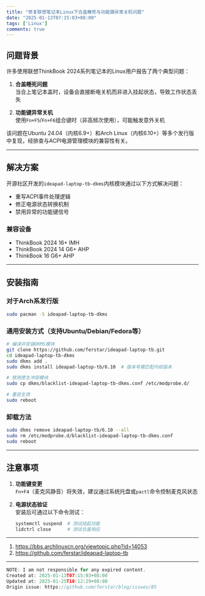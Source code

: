 ```yaml
---
title: "修复联想笔记本Linux下合盖睡死与功能键异常关机问题"
date: "2025-01-13T07:15:03+08:00"
tags: ['Linux']
comments: true
---
```


## 问题背景

许多使用联想ThinkBook 2024系列笔记本的Linux用户报告了两个典型问题：

1. **合盖睡死问题**  
   当合上笔记本盖时，设备会直接断电关机而非进入挂起状态，导致工作状态丢失

2. **功能键异常关机**  
   使用`Fn+F5`/`Fn+F6`组合键时（非高频次使用），可能触发意外关机

该问题在Ubuntu 24.04（内核6.9+）和Arch Linux（内核6.10+）等多个发行版中复现，经排查与ACPI电源管理模块的兼容性有关。

---

## 解决方案

开源社区开发的`ideapad-laptop-tb-dkms`内核模块通过以下方式解决问题：

- 重写ACPI事件处理逻辑
- 修正电源状态转换机制
- 禁用异常的功能键信号

### 兼容设备
- ThinkBook 2024 16+ IMH
- ThinkBook 2024 14 G6+ AHP
- ThinkBook 16 G6+ AHP

---

## 安装指南

### 对于Arch系发行版
```bash
sudo pacman -S ideapad-laptop-tb-dkms
```

### 通用安装方式（支持Ubuntu/Debian/Fedora等）
```bash
# 编译并安装DKMS模块
git clone https://github.com/ferstar/ideapad-laptop-tb.git
cd ideapad-laptop-tb-dkms
sudo dkms add .
sudo dkms install ideapad-laptop-tb/6.10  # 版本号需匹配内核版本

# 禁用原生冲突模块
sudo cp dkms/blacklist-ideapad-laptop-tb-dkms.conf /etc/modprobe.d/

# 重启生效
sudo reboot
```

### 卸载方法
```bash
sudo dkms remove ideapad-laptop-tb/6.10 --all
sudo rm /etc/modprobe.d/blacklist-ideapad-laptop-tb-dkms.conf
sudo reboot
```

---

## 注意事项

1. **功能键变更**  
   `Fn+F4`（麦克风静音）将失效，建议通过系统托盘或`pactl`命令控制麦克风状态

2. **电源状态验证**  
   安装后可通过以下命令测试：
   ```bash
   systemctl suspend  # 测试挂起功能
   lidctrl close      # 测试合盖响应
   ```

---

1. https://bbs.archlinuxcn.org/viewtopic.php?id=14053
2. https://github.com/ferstar/ideapad-laptop-tb



---

```js
NOTE: I am not responsible for any expired content.
Created at: 2025-01-13T07:15:03+08:00
Updated at: 2025-01-25T10:12:29+08:00
Origin issue: https://github.com/ferstar/blog/issues/85
```
